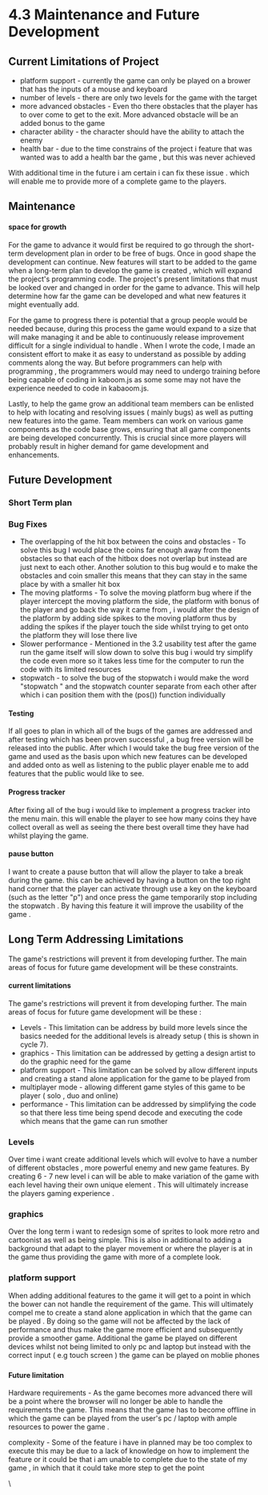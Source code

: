 # 4.3 Maintenance and Future Development

## Current Limitations of Project

* platform support - currently the game can only be played on a brower that has the inputs of a mouse and keyboard
* number of levels - there are only two levels for the game with the target&#x20;
* more advanced obstacles - Even tho there obstacles that the player has to over come to get to the exit. More advanced obstacle will be an added bonus to the game&#x20;
* character ability - the character should have the ability to attach the enemy&#x20;
* health bar - due to the time constrains of the project i feature that was wanted was to add a health bar the game , but this was never achieved&#x20;

With additional time in the future i am certain i can fix these issue . which will enable me to provide more of a complete game to the players.&#x20;

## Maintenance



#### space for growth&#x20;

For the game to advance it would first be required to go through the short-term development plan in order to be free of bugs. Once in good shape the development can continue. New features will start to be added to the game when a long-term plan to develop the game is created , which will expand the project's programming code. The project's present limitations that must be looked over and changed in order for the game to advance. This will help determine how far the game can be developed and what new features it might eventually add.

&#x20;For the game to progress there is potential that a group people would be needed because, during this process the game would expand to a size that will make managing it and be able to continuously  release improvement   difficult for a single individual to handle . When I wrote the code, I made an consistent effort to make it as easy to understand as possible by adding comments along the way. But before programmers  can help with programming , the programmers would  may need to undergo training before being capable of coding in kaboom.js  as some some may not have the experience needed to code in kabaoom.js.

Lastly, to help the game grow an additional team members can be enlisted to help with locating and resolving issues ( mainly bugs) as well as putting new features into the game. Team members can work on various game components as the code base grows, ensuring that all game components are being developed concurrently. This is crucial since more players will probably result in higher demand for game development and enhancements.&#x20;

## Future Development

### Short Term plan&#x20;

### Bug Fixes&#x20;

* The overlapping of the hit box between the coins and obstacles - To solve this bug I would place the coins far enough away from the obstacles so that each of the hitbox does not overlap but instead are just next to each other. Another solution to this bug would e to make the obstacles and coin smaller this means that they can stay in the same place by with a smaller hit box
* The moving platforms - To solve the moving platform bug where if the player intercept the moving platform the side, the platform with bonus of the player and go back the way it came from , i would alter the design of the platform by adding side spikes to the moving platform thus by adding the spikes if the player touch the side whilst trying to get onto the platform they will lose there live
* Slower performance - Mentioned in the 3.2 usability test after the game run the game itself will slow down to solve this bug i would try simplify the code even more so it takes less time for the computer to run the code with its limited resources
* stopwatch - to solve the bug of the stopwatch i would make the word "stopwatch " and the stopwatch counter  separate from each other after which i can position them with the (pos()) function individually

#### &#x20;Testing

If all goes to plan in which all of the bugs of the games are addressed and after testing which has been proven successful , a bug free version will be released into the public. After which I would take the bug free version of the game and used  as the basis upon which new features can be developed and added onto as well as listening to the public player enable me to add features that the public would like to see.

#### Progress tracker

After fixing all of the bug i would like to implement a progress tracker into the menu main. this will enable the player to see how many coins they have collect overall as well as  seeing the there best overall time they have had whilst playing the game.



#### pause button&#x20;

I want to create a pause button that will allow the player to take a break during the game. this can be achieved by having a button on the top right hand corner that the player can activate through use a key on the keyboard (such as the letter "p") and once press the game temporarily stop including the stopwatch  . By having this feature it will improve the usability of the game .



## Long Term  Addressing Limitations

The game's restrictions will prevent it from developing further. The main areas of focus for future game development will be these constraints.

#### current limitations

The game's restrictions will prevent it from developing further. The main areas of focus for future game development will be these :

* Levels - This limitation can be address by build more levels since the basics needed for the additional levels is already setup ( this is shown in cycle 7).
* graphics - This limitation can be addressed by getting a design artist to do  the graphic need for the game&#x20;
* platform support - This limitation can be solved by allow different inputs and creating a stand alone application for the game to be played from
* multiplayer mode - allowing different game styles  of this game  to be player ( solo , duo and online)
* performance - This limitation can be addressed by simplifying the code so that there less time being spend decode and executing the code which means that the game can run smother



### Levels

Over time i want create  additional levels which will evolve to have a number of different obstacles , more powerful enemy and new game features. By creating 6 - 7 new level i can will be able to make variation of the game with each level having their own unique element . This will ultimately increase the players gaming experience .



### graphics

Over the long term i want to redesign some of sprites to look more retro and cartoonist as well as being simple. This is also in additional to adding a background that adapt to the player movement or where the player is at in the game thus providing the game with more of a complete look.&#x20;

### platform support

When adding additional features to the game it will get to a point in which the bower can not handle the requirement of the game. This will ultimately compel me to create a stand alone application in which that the game can be played . By doing so the game will not be affected by the lack of performance and thus make the game more efficient and subsequently provide a smoother game. Additional the game be played on different devices whilst not being limited to only pc and laptop but instead with the correct input ( e.g touch screen ) the game can be played on moblie phones&#x20;

### &#x20;&#x20;





#### Future limitation&#x20;



Hardware  requirements - As the game becomes more advanced there will be a point where the browser will no longer be able to handle the requirements the game. This means that the game has to become offline in which the game can be played from the user's pc / laptop with ample resources to power the game .



complexity - Some of the feature i have in planned may be too complex to execute this may be due to a lack of knowledge on how to implement the feature or it could be that i am unable to complete due to the state of my game , in which that it could take more step to get the point

\




